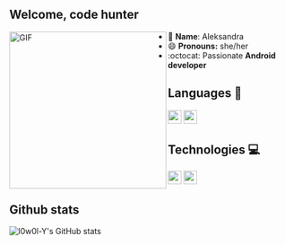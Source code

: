 ## Welcome, code hunter
<img align="left" height="280" alt="GIF" src="https://user-images.githubusercontent.com/79462005/185792594-faaa78f3-11e3-4c8c-930f-dfc504adfde0.gif" />

- 🚀 **Name**: Aleksandra
- 😄 **Pronouns:** she/her
- :octocat: Passionate **Android developer**

## Languages 🤖
<a href="https://kotlinlang.org/" target="_blank"><img src="https://user-images.githubusercontent.com/79462005/185793742-57e15c54-cd83-46a5-9f89-e0c7c8223c66.png" height="24"></a>
<a href="https://java.com/"><img src="https://user-images.githubusercontent.com/79462005/185793796-677dec75-ddd2-4415-9e9f-04787641aa2e.png" height="24"></a>
## Technologies 💻
<a href="https://developer.android.com/" target="_blank"><img src="https://user-images.githubusercontent.com/79462005/185794579-a16d24e6-be4d-4b14-b2d6-5ccfed8d1e31.png" height="24"></a>
<a href="https://developer.android.com/jetpack/compose/" target="_blank"><img src="https://user-images.githubusercontent.com/79462005/185794598-b892e384-752a-489f-ae03-bc9480a57a27.png" height="24"></a>

## Github stats
![l0w0l-Y's GitHub stats](https://github-readme-stats.vercel.app/api?username=l0w0l-Y&hide=contribs,issues)

<!--
//TODO: add light mode tags
<picture>
  <source media="(prefers-color-scheme: dark)" srcset="src">
  <source media="(prefers-color-scheme: light)" srcset="src">
</picture>-->
